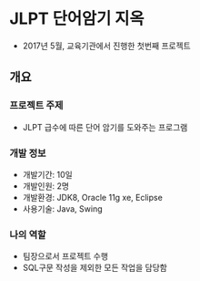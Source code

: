 # JLPT 단어암기 지옥

- 2017년 5월, 교육기관에서 진행한 첫번째 프로젝트

## 개요

### 프로젝트 주제

- JLPT 급수에 따른 단어 암기를 도와주는 프로그램

### 개발 정보

- 개발기간: 10일
- 개발인원: 2명
- 개발환경: JDK8, Oracle 11g xe, Eclipse
- 사용기술: Java, Swing

### 나의 역할

- 팀장으로서 프로젝트 수행
- SQL구문 작성을 제외한 모든 작업을 담당함
